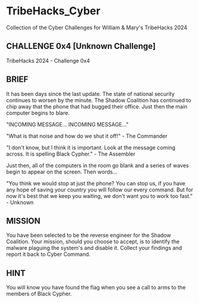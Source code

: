 # TribeHacks_Cyber
Collection of the Cyber Challenges for William &amp; Mary's TribeHacks 2024

## CHALLENGE 0x4 [Unknown Challenge]
TribeHacks 2024 - Challenge 0x4

## BRIEF
It has been days since the last update. The state of national security continues to worsen by the minute. The Shadow  Coalition has continued to chip away that the phone that had bugged their office. Just then the main computer begins to blare. 

"INCOMING MESSAGE... INCOMING MESSAGE..."

"What is that noise and how do we shut it off!" - The Commander

"I don't know, but I think it is important. Look at the message coming across. It is spelling Black Cypher." - The Assembler

Just then, all of the computers in the room go blank and a series of waves begin to appear on the screen. Then words...

"You think we would stop at just the phone? You can stop us, if you have any hope of saving your country you will follow our every command. But for now it's best that we keep you waiting, we don't want you to work too fast." - Unknown

## MISSION
You have been selected to be the reverse engineer for the Shadow Coalition. Your mission, should you choose to accept, is to identify the malware plaguing the system's and disable it. Collect your findings and report it back to Cyber Command. 

## HINT
You will know you have found the flag when you see a call to arms to the members of Black Cypher. 